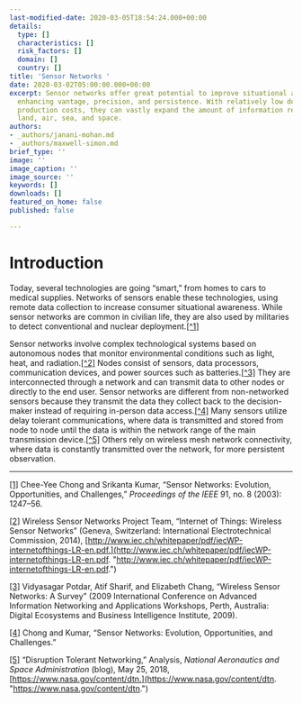 ```yaml
---
last-modified-date: 2020-03-05T18:54:24.000+00:00
details:
  type: []
  characteristics: []
  risk_factors: []
  domain: []
  country: []
title: 'Sensor Networks '
date: 2020-03-02T05:00:00.000+00:00
excerpt: Sensor networks offer great potential to improve situational awareness by
  enhancing vantage, precision, and persistence. With relatively low development and
  production costs, they can vastly expand the amount of information received from
  land, air, sea, and space.
authors:
- _authors/janani-mohan.md
- _authors/maxwell-simon.md
brief_type: ''
image: ''
image_caption: ''
image_source: ''
keywords: []
downloads: []
featured_on_home: false
published: false

---
```

# Introduction

Today, several technologies are going “smart,” from homes to cars to medical supplies. Networks of sensors enable these technologies, using remote data collection to increase consumer situational awareness. While sensor networks are common in civilian life, they are also used by militaries to detect conventional and nuclear deployment.[\[^1\]](#_ftn1)

Sensor networks involve complex technological systems based on autonomous nodes that monitor environmental conditions such as light, heat, and radiation.[\[^2\]](#_ftn2) Nodes consist of sensors, data processors, communication devices, and power sources such as batteries.[\[^3\]](#_ftn3) They are interconnected through a network and can transmit data to other nodes or directly to the end user. Sensor networks are different from non-networked sensors because they transmit the data they collect back to the decision-maker instead of requiring in-person data access.[\[^4\]](#_ftn4) Many sensors utilize delay tolerant communications, where data is transmitted and stored from node to node until the data is within the network range of the main transmission device.[\[^5\]](#_ftn5) Others rely on wireless mesh network connectivity, where data is constantly transmitted over the network, for more persistent observation.

***

[\[1\]](#_ftnref1) Chee-Yee Chong and Srikanta Kumar, “Sensor Networks: Evolution, Opportunities, and Challenges,” _Proceedings of the IEEE_ 91, no. 8 (2003): 1247–56.

[\[2\]](#_ftnref2) Wireless Sensor Networks Project Team, “Internet of Things: Wireless Sensor Networks” (Geneva, Switzerland: International Electrotechnical Commission, 2014), [http://www.iec.ch/whitepaper/pdf/iecWP-internetofthings-LR-en.pdf.](http://www.iec.ch/whitepaper/pdf/iecWP-internetofthings-LR-en.pdf. "http://www.iec.ch/whitepaper/pdf/iecWP-internetofthings-LR-en.pdf.")

[\[3\]](#_ftnref3) Vidyasagar Potdar, Atif Sharif, and Elizabeth Chang, “Wireless Sensor Networks: A Survey” (2009 International Conference on Advanced Information Networking and Applications Workshops, Perth, Australia: Digital Ecosystems and Business Intelligence Institute, 2009).

[\[4\]](#_ftnref4) Chong and Kumar, “Sensor Networks: Evolution, Opportunities, and Challenges.”

[\[5\]](#_ftnref5) “Disruption Tolerant Networking,” Analysis, _National Aeronautics and Space Administration_ (blog), May 25, 2018, [https://www.nasa.gov/content/dtn.](https://www.nasa.gov/content/dtn. "https://www.nasa.gov/content/dtn.")